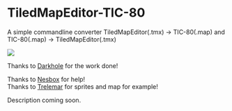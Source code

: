 # TiledMapEditor-TIC-80
A simple commandline converter TiledMapEditor(.tmx) -> TIC-80(.map) and TIC-80(.map) -> TiledMapEditor(.tmx)

![](resources/export_tic2tiled.gif)

Thanks to [Darkhole](https://www.npmjs.com/~darkhole) for the work done!

Thanks to [Nesbox](https://twitter.com/nesboxcom) for help!  
Thanks to [Trelemar](https://twitter.com/trelemar) for sprites and map for example!  

Description coming soon.


